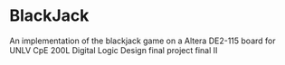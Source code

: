 # BlackJack
An implementation of the blackjack game on a Altera DE2-115 board for UNLV CpE 200L Digital Logic Design final project final  II 
